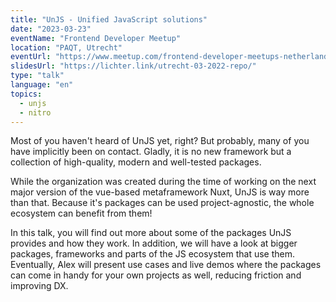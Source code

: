 ```yaml
---
title: "UnJS - Unified JavaScript solutions"
date: "2023-03-23"
eventName: "Frontend Developer Meetup"
location: "PAQT, Utrecht"
eventUrl: "https://www.meetup.com/frontend-developer-meetups-netherlands/events/292107780/"
slidesUrl: "https://lichter.link/utrecht-03-2022-repo/"
type: "talk"
language: "en"
topics:
  - unjs
  - nitro
---
```


Most of you haven't heard of UnJS yet, right? But probably, many of you have implicitly been on contact. Gladly, it is no new framework but a collection of high-quality, modern and well-tested packages.

<!--more-->

While the organization was created during the time of working on the next major version of the vue-based metaframework Nuxt, UnJS is way more than that. Because it's packages can be used project-agnostic, the whole ecosystem can benefit from them!

In this talk, you will find out more about some of the packages UnJS provides and how they work. In addition, we will have a look at bigger packages, frameworks and parts of the JS ecosystem that use them.
Eventually, Alex will present use cases and live demos where the packages can come in handy for your own projects as well, reducing friction and improving DX.
